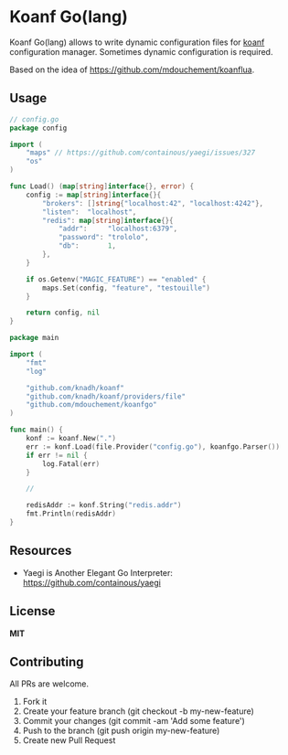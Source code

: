 # Koanf Go(lang)

Koanf Go(lang) allows to write dynamic configuration files for [koanf](https://github.com/knadh/koanf) configuration manager. Sometimes dynamic configuration is required.

Based on the idea of https://github.com/mdouchement/koanflua.

## Usage

```go
// config.go
package config

import (
	"maps" // https://github.com/containous/yaegi/issues/327
	"os"
)

func Load() (map[string]interface{}, error) {
	config := map[string]interface{}{
		"brokers": []string{"localhost:42", "localhost:4242"},
		"listen":  "localhost",
		"redis": map[string]interface{}{
			"addr":     "localhost:6379",
			"password": "trololo",
			"db":       1,
		},
	}

	if os.Getenv("MAGIC_FEATURE") == "enabled" {
		maps.Set(config, "feature", "testouille")
	}

	return config, nil
}
```

```go
package main

import (
	"fmt"
	"log"

	"github.com/knadh/koanf"
	"github.com/knadh/koanf/providers/file"
	"github.com/mdouchement/koanfgo"
)

func main() {
	konf := koanf.New(".")
	err := konf.Load(file.Provider("config.go"), koanfgo.Parser())
	if err != nil {
		log.Fatal(err)
	}

	//

	redisAddr := konf.String("redis.addr")
	fmt.Println(redisAddr)
}
```

## Resources

- Yaegi is Another Elegant Go Interpreter: https://github.com/containous/yaegi

## License

**MIT**


## Contributing

All PRs are welcome.

1. Fork it
2. Create your feature branch (git checkout -b my-new-feature)
3. Commit your changes (git commit -am 'Add some feature')
5. Push to the branch (git push origin my-new-feature)
6. Create new Pull Request
